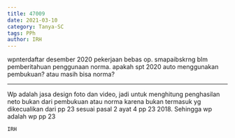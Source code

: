 ```yaml
---
title: 47009
date: 2021-03-10
category: Tanya-SC
tags: PPh
author: IRH
---
```


wpnterdaftar desember 2020 pekerjaan bebas op. smapaibskrng blm pemberitahuan penggunaan norma. apakah spt 2020 auto menggunakan pembukuan? atau masih bisa norma?

---

Wp adalah jasa design foto dan video, jadi untuk menghitung penghasilan neto bukan dari pembukuan atau norma karena bukan termasuk yg dikecualikan dari pp 23 sesuai pasal 2 ayat 4 pp 23 2018. Sehingga wp adalah wp pp 23

`IRH`
